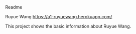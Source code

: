 Readme

Ruyue Wang
https://a1-ruyuewang.herokuapp.com/

This project shows the basic information about Ruyue Wang.




